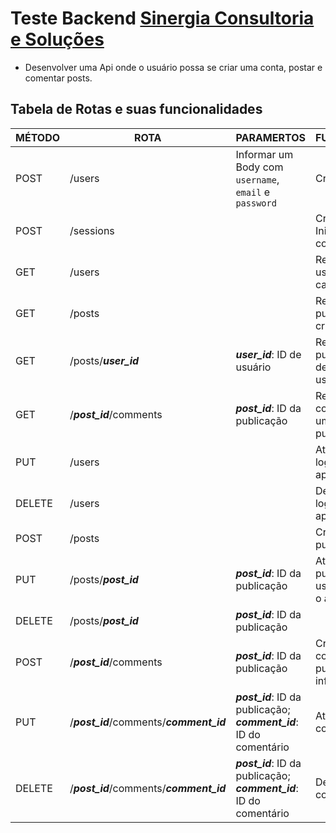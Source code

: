 # Teste Backend [Sinergia Consultoria e Soluções](https://www.linkedin.com/company/sinergia-consultoria-e-solu%C3%A7%C3%B5es/)

- Desenvolver uma Api onde o usuário possa se criar uma conta, postar e comentar posts.

## Tabela de Rotas e suas funcionalidades

|MÉTODO|ROTA|PARAMERTOS|FUNCIONALIDADE
|----------------|-------------------------------|-----------------------------|--------
|POST|/users|Informar um Body com `username`, `email` e `password`| Cria um usuário
|POST|/sessions||Cria um Token e Inicia uma session com o usuário
|GET|/users||Retorna todos os usuários cadastrados
|GET|/posts||Retorna todas publicações criadas
|GET|/posts/***user_id***|***user_id***: ID de usuário| Retorna publicações de um determinado usuário
|GET|/***post_id***/comments|***post_id***: ID da publicação| Retorna os comentários de uma determinada publicação
|PUT|/users||Atualiza o usuário logado na aplicação
|DELETE|/users||Deleta o usuário logado na aplicação
|POST|/posts||Cria uma publicação
|PUT|/posts/***post_id***|***post_id***: ID da publicação| Atualiza a publicação **se** o usuário logado for o autor
|DELETE|/posts/***post_id***|***post_id***: ID da publicação|| Deleta a publicação **se** o usuário logado for o autor
|POST|/***post_id***/comments|***post_id***: ID da publicação| Cria um comentário na publicação informada 
|PUT|/***post_id***/comments/***comment_id***|***post_id***: ID da publicação; ***comment_id***: ID do comentário| Atualiza o comentário
|DELETE|/***post_id***/comments/***comment_id***|***post_id***: ID da publicação; ***comment_id***: ID do comentário| Deleta o comentário

